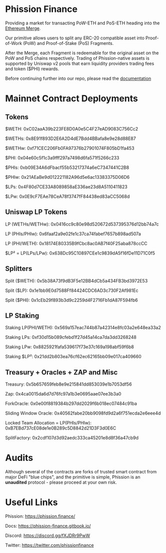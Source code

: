 # Phission Finance

Providing a market for transacting PoW-ETH and PoS-ETH heading into the [Ethereum Merge](https://ethereum.org/en/upgrades/merge/).

Our primitive allows users to split any ERC-20 compatible asset into Proof-of-Work (PoW) and Proof-of-Stake (PoS) Fragments. 

After the Merge, each Fragment is redeemable for the original asset on the PoW and PoS chains respectively. 
Trading of Phission-native assets is supported by Uniswap v2 pools that earn liquidity providers trading fees and token ($PHI) rewards.

Before continuing further into our repo, please read the [documentation](https://phission-finance.gitbook.io/)


# Mainnet Contract Deployments

## Tokens
$WETH: 0xC02aaA39b223FE8D0A0e5C4F27eAD9083C756Cc2

$WETHs: 0x8E91f893D2E6A2D4dE7Bdd4BBafa8e9e28d88E87

$WETHw: 0xf71CEC206Fb0FA97376b27901074F805bD1fa453

$PHI: 0x04e60c5f1c3a9fff297a7498d6fa571f5266c233

$PHIs: 0xb09E34A6dFbacf55b53217374a6eC7347441C2B8

$PHIw: 0x21AEaBe9d012221182A96d5e6ac13383375D06D6

$LPs: 0x4F80d7CE33A8089858aE336ae23d8A5110411823

$LPw: 0x0E9cF7EAe78CeA78f3747fF84438ed83aCC5068d

## Uniswap LP Tokens

LP (WETHs/WETHw): 0x0416cc9c80e98d520672d537395376d12bb74a7c

LP (PHIs/PHIw): 0x6faaf2a9e02fe1c37ca74fabef7657b898ad507a

LP (PHI/WETH): 0x18174E80335B9fCbc8ac0AB7f40F25aba878ccCC

$LP² = LP(LPs/LPw): 0x638Dc95C10897CEe1c9839dA5f16fDe11D71C0f5

## Splitters
Split ($WETH): 0x5b38A73f9dB3F5e12BB4dCb5a434FB3bd3972E53

Split ($LP): 0x1e1bb9E0d7588Ff84424CDC6AD3c730F2Af981Ec

Split ($PHI): 0x1cEb29f893b3d9c2259d4F2716Fb1dA87F594fb6

## LP Staking
Staking LP(PHI/WETH): 0x569a157eac744b87a42314e8fc03a2e648ea33a2

Staking LPs: 0xf30d15b089cfebd1f27d45a14ca7da3dd3268248

Staking LPw: 0x8825921fafa539617f73e37c169a198abf59f6b8

Staking $LP²: 0x21dd2b803ea76cf62ec62165bb09e017ca409660

## Treasury + Oracles + ZAP and Misc
Treasury: 0x5b657659feb8e9e215841dd853039e1b7053df56

Zap: 0x4ca0015da6d7d76fc97a1b3e0695aae07ee3b3a0

ForkOracle: 0x0e00f8819384b297dd2029f6b018ec07484c91ba

Sliding Window Oracle: 0x40562fabe20bb9098fd9d2a6f751ecda2e6eee4d

Locked Team Allocation = LP(PHIs/PHIw): 0xB7EBd737cE08de1e0B289c5D8842d21D3F3d0E6C

SplitFactory: 0x2cdf107d3d92aedc333ca45201e8d8f36a47cb9d

# Audits

Although several of the contracts are forks of trusted smart contract from major DeFi "blue chips", and the primitive is simple, Phission is an **unaudited** protocol - please proceed at your own risk.


# Useful Links
Phission: https://phission.finance/

Docs: https://phission-finance.gitbook.io/

Discord: https://discord.gg/fXJDRr9PwW

Twitter: https://twitter.com/phissionfinance
